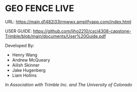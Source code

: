 # GEO FENCE LIVE

URL: https://main.d1482i33jrmwwx.amplifyapp.com/index.html

USER GUIDE: https://github.com/liho2210/csci4308-capstone-Trimble/blob/main/documents/User%20Guide.pdf

Developed By:
- Henry Wang
- Andrew McQueary
- Ailish Skinner
- Jake Hugenberg
- Liam Hollins


*In Association with Trimble Inc. and The University of Colorado*
